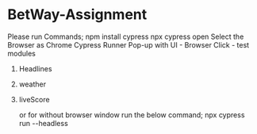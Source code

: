 # BetWay-Assignment
Please run Commands;
npm install cypress
npx cypress open
Select the Browser as Chrome
Cypress Runner Pop-up with UI - Browser
Click - test modules
1. Headlines
2. weather
3. liveScore

   or for without browser window run the below command;
    npx cypress run --headless
